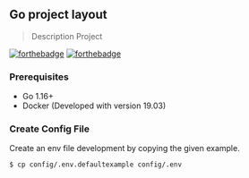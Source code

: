 ## Go project layout

> Description Project

[![forthebadge](https://forthebadge.com/images/badges/made-with-go.svg)](https://forthebadge.com) [![forthebadge](https://forthebadge.com/images/badges/built-with-love.svg)](https://forthebadge.com)

### Prerequisites

- Go 1.16+
- Docker (Developed with version 19.03)

### Create Config File

Create an env file development by copying the given example.

```
$ cp config/.env.defaultexample config/.env
```
